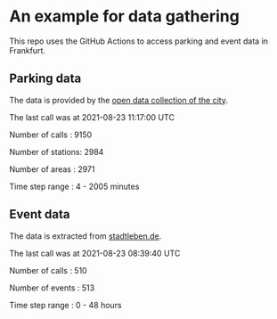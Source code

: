 # An example for data gathering

This repo uses the GitHub Actions to access parking and event data in Frankfurt.

## Parking data
The data is provided by the [open data collection of the city](https://www.offenedaten.frankfurt.de/).

The last call was at 2021-08-23 11:17:00 UTC

Number of calls   : 9150

Number of stations: 2984

Number of areas   : 2971

Time step range   :    4 - 2005 minutes


## Event data
The data is extracted from [stadtleben.de](https://stadtleben.de/frankfurt/).

The last call was at 2021-08-23 08:39:40 UTC

Number of calls   : 510

Number of events  : 513

Time step range   :   0 -  48 hours

